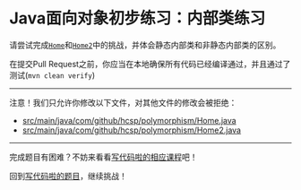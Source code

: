 # Java面向对象初步练习：内部类练习

请尝试完成[`Home`](https://github.com/hcsp/fix-inner-class-error/blob/master/src/main/java/com/github/hcsp/polymorphism/Home.java)和[`Home2`](https://github.com/hcsp/fix-inner-class-error/blob/master/src/main/java/com/github/hcsp/polymorphism/Home2.java)中的挑战，并体会静态内部类和非静态内部类的区别。

在提交Pull Request之前，你应当在本地确保所有代码已经编译通过，并且通过了测试(`mvn clean verify`)

-----
注意！我们只允许你修改以下文件，对其他文件的修改会被拒绝：
- [src/main/java/com/github/hcsp/polymorphism/Home.java](https://github.com/hcsp/fix-inner-class-error/blob/master/src/main/java/com/github/hcsp/polymorphism/Home.java)
- [src/main/java/com/github/hcsp/polymorphism/Home2.java](https://github.com/hcsp/fix-inner-class-error/blob/master/src/main/java/com/github/hcsp/polymorphism/Home2.java)
-----


完成题目有困难？不妨来看看[写代码啦的相应课程](https://xiedaimala.com/tasks/661cd7ab-7fea-47d0-8e11-555d6fca751d)吧！

回到[写代码啦的题目](https://xiedaimala.com/tasks/661cd7ab-7fea-47d0-8e11-555d6fca751d/quizzes/6c87ef57-7f06-4af2-9112-86dd27ff099d)，继续挑战！
